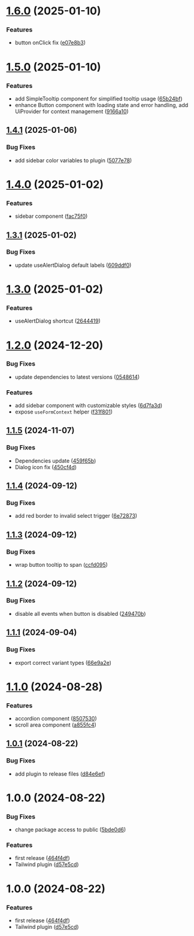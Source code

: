 # [1.6.0](https://github.com/LarisLab/ui/compare/v1.5.0...v1.6.0) (2025-01-10)


### Features

* button onClick fix ([e07e8b3](https://github.com/LarisLab/ui/commit/e07e8b3c314a0485d0c22f6415e0892f3f42410f))

# [1.5.0](https://github.com/LarisLab/ui/compare/v1.4.1...v1.5.0) (2025-01-10)


### Features

* add SimpleTooltip component for simplified tooltip usage ([65b24bf](https://github.com/LarisLab/ui/commit/65b24bf287f749006cc21de06983bdc94c512965))
* enhance Button component with loading state and error handling, add UiProvider for context management ([9166a10](https://github.com/LarisLab/ui/commit/9166a105b83fd4d3922097a6f785fdf27b9f4b5c))

## [1.4.1](https://github.com/LarisLab/ui/compare/v1.4.0...v1.4.1) (2025-01-06)


### Bug Fixes

* add sidebar color variables to plugin ([5077e78](https://github.com/LarisLab/ui/commit/5077e784b9b5fefc2c799605b087def22cf2a75f))

# [1.4.0](https://github.com/LarisLab/ui/compare/v1.3.1...v1.4.0) (2025-01-02)


### Features

* sidebar component ([fac75f0](https://github.com/LarisLab/ui/commit/fac75f0f7a877c4c943f56350dbbe1027b4b690c))

## [1.3.1](https://github.com/LarisLab/ui/compare/v1.3.0...v1.3.1) (2025-01-02)


### Bug Fixes

* update useAlertDialog default labels ([609ddf0](https://github.com/LarisLab/ui/commit/609ddf0a086934681e47b709a67919ff1e4be572))

# [1.3.0](https://github.com/LarisLab/ui/compare/v1.2.0...v1.3.0) (2025-01-02)


### Features

* useAlertDialog shortcut ([2644419](https://github.com/LarisLab/ui/commit/2644419b65c6e9b41be05332be9889f96b0dc00c))

# [1.2.0](https://github.com/LarisLab/ui/compare/v1.1.5...v1.2.0) (2024-12-20)


### Bug Fixes

* update dependencies to latest versions ([0548614](https://github.com/LarisLab/ui/commit/05486148f4991c1ea4067d2524f8c8bc3f20fb49))


### Features

* add sidebar component with customizable styles ([6d7fa3d](https://github.com/LarisLab/ui/commit/6d7fa3d5dad23b9e1175bf1d64b9eb50926e5119))
* expose `useFormContext` helper ([f31f801](https://github.com/LarisLab/ui/commit/f31f801e871b64a5fed910a4dd7a4908922e1556))

## [1.1.5](https://github.com/LarisLab/ui/compare/v1.1.4...v1.1.5) (2024-11-07)


### Bug Fixes

* Dependencies update ([459f65b](https://github.com/LarisLab/ui/commit/459f65bff19db6c5ae5c205aca9f18c229068b9a))
* Dialog icon fix ([450cf4d](https://github.com/LarisLab/ui/commit/450cf4d8c0297b50fdff6c2bfb67ab70b46b105a))

## [1.1.4](https://github.com/LarisLab/ui/compare/v1.1.3...v1.1.4) (2024-09-12)


### Bug Fixes

* add red border to invalid select trigger ([6e72873](https://github.com/LarisLab/ui/commit/6e72873dd4e5dd08f2b73941458d8049db751fa4))

## [1.1.3](https://github.com/LarisLab/ui/compare/v1.1.2...v1.1.3) (2024-09-12)


### Bug Fixes

* wrap button tooltip to span ([ccfd095](https://github.com/LarisLab/ui/commit/ccfd0954a91add8f23c79ea2f0cafd1849cd3663))

## [1.1.2](https://github.com/LarisLab/ui/compare/v1.1.1...v1.1.2) (2024-09-12)


### Bug Fixes

* disable all events when button is disabled ([249470b](https://github.com/LarisLab/ui/commit/249470ba33f87dd89565b34c9f26800a09d1a930))

## [1.1.1](https://github.com/LarisLab/ui/compare/v1.1.0...v1.1.1) (2024-09-04)


### Bug Fixes

* export correct variant types ([66e9a2e](https://github.com/LarisLab/ui/commit/66e9a2e9c86488de60840b7da01eaa70de9c1969))

# [1.1.0](https://github.com/LarisLab/ui/compare/v1.0.1...v1.1.0) (2024-08-28)


### Features

* accordion component ([8507530](https://github.com/LarisLab/ui/commit/85075309a43f5b9064debe1af548c295b731c7bd))
* scroll area component ([a855fc4](https://github.com/LarisLab/ui/commit/a855fc4ec7905c7ae33224aa8ad4c641f8160c7f))

## [1.0.1](https://github.com/LarisLab/ui/compare/v1.0.0...v1.0.1) (2024-08-22)


### Bug Fixes

* add plugin to release files ([d84e6ef](https://github.com/LarisLab/ui/commit/d84e6efedcdca2a76ae14e629854819bfc3ad0d2))

# 1.0.0 (2024-08-22)


### Bug Fixes

* change package access to public ([5bde0d6](https://github.com/LarisLab/ui/commit/5bde0d66b9e5642b3b38d36fd1a54a3fa7dd0495))


### Features

* first release ([464f4df](https://github.com/LarisLab/ui/commit/464f4dfecc5560ce0ca34d3926534694a742abdb))
* Tailwind plugin ([d57e5cd](https://github.com/LarisLab/ui/commit/d57e5cdddbda3a6996506a454cd598fcf5965f66))

# 1.0.0 (2024-08-22)


### Features

* first release ([464f4df](https://github.com/LarisLab/ui/commit/464f4dfecc5560ce0ca34d3926534694a742abdb))
* Tailwind plugin ([d57e5cd](https://github.com/LarisLab/ui/commit/d57e5cdddbda3a6996506a454cd598fcf5965f66))
